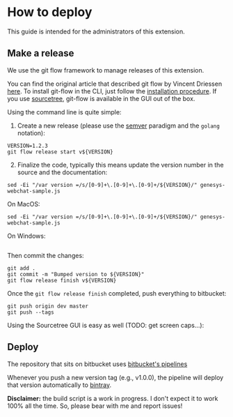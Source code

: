 # How to deploy

This guide is intended for the administrators of this extension.

## Make a release

We use the git flow framework to manage releases of this extension.

You can find the original article that described git flow by Vincent Driessen [here](https://nvie.com/posts/a-successful-git-branching-model). To install git-flow in the CLI, just follow the [installation procedure](https://github.com/nvie/gitflow/wiki/Installation). If you use [sourcetree](https://www.sourcetreeapp.com), git-flow is available in the GUI out of the box.  

Using the command line is quite simple:

1. Create a new release (please use the [semver](https://semver.org) paradigm and the `golang` notation):  
```
VERSION=1.2.3
git flow release start v${VERSION}
```

2. Finalize the code, typically this means update the version number in the source and the documentation:  
```
sed -Ei "/var version =/s/[0-9]+\.[0-9]+\.[0-9]+/${VERSION}/" genesys-webchat-sample.js
```  
  On MacOS:  
```
sed -Ei "/var version =/s/[0-9]+\.[0-9]+\.[0-9]+/${VERSION}/" genesys-webchat-sample.js
```  
  On Windows:  
```
```

Then commit the changes:
```
git add .
git commit -m "Bumped version to ${VERSION}"
git flow release finish v${VERSION}
```

Once the `git flow release finish` completed, push everything to bitbucket:  
```
git push origin dev master
git push --tags
```

Using the Sourcetree GUI is easy as well (TODO: get screen caps...):

## Deploy

The repository that sits on bitbucket uses [bitbucket's pipelines](https://bitbucket.org/product/features/pipelines)

Whenever you push a new version tag (e.g., v1.0.0), the pipeline will deploy that version automatically to [bintray](https://bintray.com).

**Disclaimer:** the build script is a work in progress. I don't expect it to work 100% all the time. So, please bear with me and report issues!